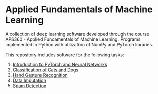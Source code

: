 # Applied Fundamentals of Machine Learning

A collection of deep learning software developed through the course APS360 - Applied Fundamentals of Machine Learning. Programs implemented in Python with utilization of NumPy and PyTorch libraries.

This repository includes software for the following tasks:
1. [Introduction to PyTorch and Neural Networks](Lab_1_PyTorch_and_ANNs)
2. [Classification of Cats and Dogs](Lab_2_Cats_vs_Dogs)
3. [Hand Gesture Recognition](Lab_3_Gesture_Recognition)
4. [Data Imputation](Lab_4_Data_Imputation)
5. [Spam Detection](Lab_5_Spam_Detection)
